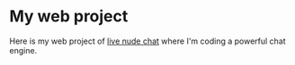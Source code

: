 # My web project
Here is my web project of <a href="http://en.nudexchat.com/">live nude chat</a> where I'm coding a powerful chat engine.
